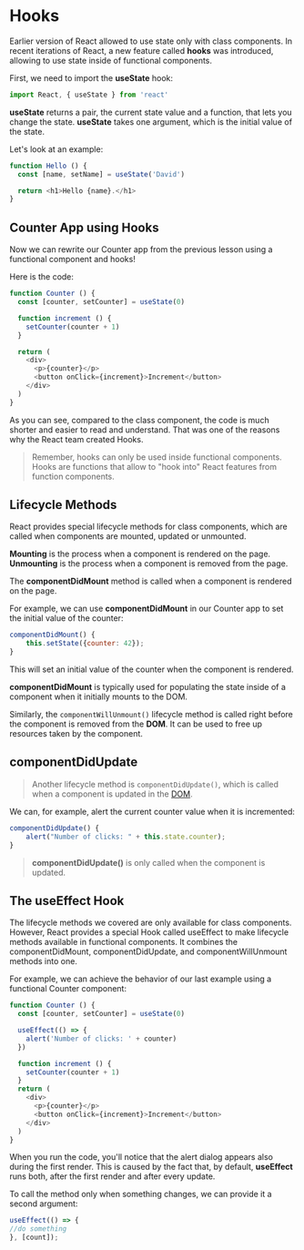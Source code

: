 # Hooks

Earlier version of React allowed to use state only with class components.
In recent iterations of React, a new feature called **hooks** was introduced, allowing to use state inside of functional components.

First, we need to import the **useState** hook:

```js
import React, { useState } from 'react'
```

**useState** returns a pair, the current state value and a function, that lets you change the state.
**useState** takes one argument, which is the initial value of the state.

Let's look at an example:

```js
function Hello () {
  const [name, setName] = useState('David')

  return <h1>Hello {name}.</h1>
}
```

## Counter App using Hooks

Now we can rewrite our Counter app from the previous lesson using a functional component and hooks!

Here is the code:

```js
function Counter () {
  const [counter, setCounter] = useState(0)

  function increment () {
    setCounter(counter + 1)
  }

  return (
    <div>
      <p>{counter}</p>
      <button onClick={increment}>Increment</button>
    </div>
  )
}
```

As you can see, compared to the class component, the code is much shorter and easier to read and understand. That was one of the reasons why the React team created Hooks.

> Remember, hooks can only be used inside functional components.
> Hooks are functions that allow to "hook into" React features from function components.

## Lifecycle Methods

React provides special lifecycle methods for class components, which are called when components are mounted, updated or unmounted.

**Mounting** is the process when a component is rendered on the page.
**Unmounting** is the process when a component is removed from the page.

The **componentDidMount** method is called when a component is rendered on the page.

For example, we can use **componentDidMount** in our Counter app to set the initial value of the counter:

```js
componentDidMount() {
    this.setState({counter: 42});
}
```

This will set an initial value of the counter when the component is rendered.

**componentDidMount** is typically used for populating the state inside of a component when it initially mounts to the DOM.

Similarly, the `componentWillUnmount()` lifecycle method is called right before the component is removed from the **DOM**. It can be used to free up resources taken by the component.

## componentDidUpdate

> Another lifecycle method is `componentDidUpdate()`, which is called when a component is updated in the [DOM]().

We can, for example, alert the current counter value when it is incremented:

```js
componentDidUpdate() {
    alert("Number of clicks: " + this.state.counter);
}
```

> **componentDidUpdate()** is only called when the component is updated.

## The useEffect Hook

The lifecycle methods we covered are only available for class components.
However, React provides a special Hook called useEffect to make lifecycle methods available in functional components. It combines the componentDidMount, componentDidUpdate, and componentWillUnmount methods into one.

For example, we can achieve the behavior of our last example using a functional Counter component:

```js
function Counter () {
  const [counter, setCounter] = useState(0)

  useEffect(() => {
    alert('Number of clicks: ' + counter)
  })

  function increment () {
    setCounter(counter + 1)
  }
  return (
    <div>
      <p>{counter}</p>
      <button onClick={increment}>Increment</button>
    </div>
  )
}
```
When you run the code, you'll notice that the alert dialog appears also during the first render. This is caused by the fact that, by default, **useEffect** runs both, after the first render and after every update.

To call the method only when something changes, we can provide it a second argument:

```js
useEffect(() => {
//do something
}, [count]);
```